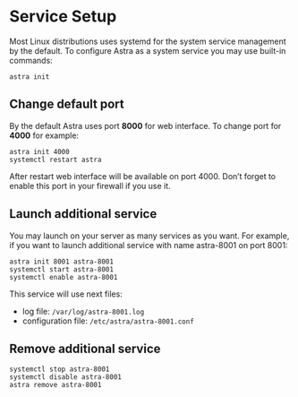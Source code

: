 # Service Setup

Most Linux distributions uses systemd for the system service management by the default.
To configure Astra as a system service you may use built-in commands:

```
astra init
```

## Change default port

By the default Astra uses port **8000** for web interface. To change port for **4000** for example:

```
astra init 4000
systemctl restart astra
```

After restart web interface will be available on port 4000. Don’t forget to enable this port in your firewall if you use it.

## Launch additional service

You may launch on your server as many services as you want. For example, if you want to launch additional service with name astra-8001 on port 8001:

```
astra init 8001 astra-8001
systemctl start astra-8001
systemctl enable astra-8001
```

This service will use next files:

- log file: `/var/log/astra-8001.log`
- configuration file: `/etc/astra/astra-8001.conf`

## Remove additional service

```
systemctl stop astra-8001
systemctl disable astra-8001
astra remove astra-8001
```
